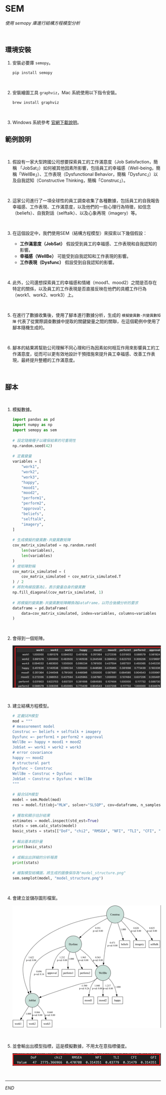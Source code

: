 # SEM

_使用 semopy 庫進行結構方程模型分析_

<br>

## 環境安裝

1. 安裝必要庫 `semopy`。

    ```bash
    pip install semopy
    ```

<br>

2. 安裝繪圖工具 `graphviz`，Mac 系統使用以下指令安裝。

    ```bash
    brew install graphviz
    ```

<br>

3. Windows 系統參考 [官網下載說明](https://graphviz.org/download/)。

## 範例說明

<br>

1. 假設有一家大型跨國公司想要探索員工的工作滿意度（Job Satisfaction，簡稱 「JobSat」）如何被其他因素所影響，包括員工的幸福感（Well-being，簡稱「WellBe」）、工作表現（Dysfunctional Behavior，簡稱「Dysfunc」）以及自我認知（Constructive Thinking，簡稱「Construc」）。

<br>

2. 這家公司進行了一項全球性的員工調查收集了各種數據，包括員工的自我報告幸福感、工作表現、工作滿意度，以及他們的一些心理行為特徵，如信念（beliefs）、自我對話（selftalk）、以及心象再現（imagery）等。

<br>

3. 在這個設定中，我們使用SEM（結構方程模型）來探索以下幾個假設：

   - **工作滿意度（JobSat）** 假設受到員工的幸福感、工作表現和自我認知的影響。
   - **幸福感（WellBe）** 可能受到自我認知和工作表現的影響。
   - **工作表現（Dysfunc）** 假設受到自我認知的影響。

<br>

4. 此外，公司還想探索員工的幸福感和情緒（mood1、mood2）之間是否存在特定的關係，以及員工的工作表現是否直接反映在他們的具體工作行為（work1、work2、work3）上。

<br>

5. 在進行了數據收集後，使用了腳本進行數據分析，生成的 `模擬變異數-共變異數矩陣` 代表了從實際調查數據中提取的關鍵變量之間的關聯，在這個範例中使用了腳本隨機生成的。

<br>

6. 腳本的結果將幫助公司理解不同心理和行為因素如何相互作用來影響員工的工作滿意度，從而可以更有效地設計干預措施來提升員工幸福感、改善工作表現，最終提升整體的工作滿意度。

<br>

## 腳本

<br>

1. 模擬數據。

    ```python
    import pandas as pd
    import numpy as np
    import semopy as sem

    # 設定隨機種子以確保結果的可重現性
    np.random.seed(42)

    # 定義變量
    variables = [
        "work1",
        "work2",
        "work3",
        "happy",
        "mood1",
        "mood2",
        "perform1",
        "perform2",
        "approval",
        "beliefs",
        "selftalk",
        "imagery",
    ]

    # 生成模擬的變異數-共變異數矩陣
    cov_matrix_simulated = np.random.rand(
        len(variables),
        len(variables)
    )
    # 使矩陣對稱
    cov_matrix_simulated = (
        cov_matrix_simulated + cov_matrix_simulated.T
    ) / 2
    # 將對角線設置為1，表示變量自身的變異數
    np.fill_diagonal(cov_matrix_simulated, 1)

    # 將模擬的變異數-共變異數矩陣轉換為DataFrame，以符合後續分析的要求
    dataframe = pd.DataFrame(
        data=cov_matrix_simulated, index=variables, columns=variables
    )
    ```

<br>

2. 會得到一個矩陣。

    ![](images/img_01.png)

<br>

3. 建立結構方程模型。

    ```python
    # 定義SEM模型
    mod = """
    # measurement model
    Construc =~ beliefs + selftalk + imagery
    Dysfunc =~ perform1 + perform2 + approval
    WellBe =~ happy + mood1 + mood2
    JobSat =~ work1 + work2 + work3
    # error covariance
    happy ~~ mood2 
    # structural part
    Dysfunc ~ Construc
    WellBe ~ Construc + Dysfunc
    JobSat ~ Construc + Dysfunc + WellBe
    """

    # 擬合SEM模型
    model = sem.Model(mod)
    res = model.fit(obj="MLW", solver="SLSQP", cov=dataframe, n_samples=263)

    # 獲取和顯示估計結果
    estimates = model.inspect(std_est=True)
    stats = sem.calc_stats(model)
    basic_stats = stats[["DoF", "chi2", "RMSEA", "NFI", "TLI", "CFI", "GFI"]]

    # 輸出基本統計量
    print(basic_stats)

    # 或輸出出詳細的分析報表
    print(stats)

    # 繪製模型結構圖，將生成的圖像保存為"model_structure.png"
    sem.semplot(model, "model_structure.png")
    ```

<br>

4. 會建立並儲存圖形檔案。

    ![](images/img_02.png)

<br>

5. 並會輸出出模型指標，這是模擬數據，不用太在意指標優度。

    ![](images/img_03.png)

<br>

___

_END_
